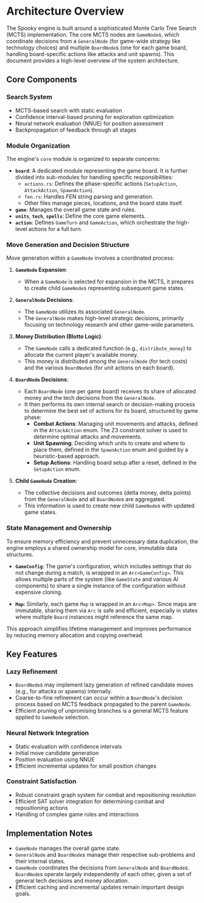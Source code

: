 # Architecture Overview

The Spooky engine is built around a sophisticated Monte Carlo Tree Search (MCTS) implementation. The core MCTS nodes are `GameNode`s, which coordinate decisions from a `GeneralNode` (for game-wide strategy like technology choices) and multiple `BoardNode`s (one for each game board, handling board-specific actions like attacks and unit spawns). This document provides a high-level overview of the system architecture.

## Core Components

### Search System
- MCTS-based search with static evaluation
- Confidence interval-based pruning for exploration optimization
- Neural network evaluation (NNUE) for position assessment
- Backpropagation of feedback through all stages

### Module Organization
The engine's `core` module is organized to separate concerns:
- **`board`**: A dedicated module representing the game board. It is further divided into sub-modules for handling specific responsibilities:
    - `actions.rs`: Defines the phase-specific actions (`SetupAction`, `AttackAction`, `SpawnAction`).
    - `fen.rs`: Handles FEN string parsing and generation.
    - Other files manage pieces, locations, and the board state itself.
- **`game`**: Manages the overall game state and rules.
- **`units`**, **`tech`**, **`spells`**: Define the core game elements.
- **`action`**: Defines `GameTurn` and `GameAction`, which orchestrate the high-level actions for a full turn.

### Move Generation and Decision Structure
Move generation within a `GameNode` involves a coordinated process:

1.  **`GameNode` Expansion**:
    *   When a `GameNode` is selected for expansion in the MCTS, it prepares to create child `GameNode`s representing subsequent game states.

2.  **`GeneralNode` Decisions**:
    *   The `GameNode` utilizes its associated `GeneralNode`.
    *   The `GeneralNode` makes high-level strategic decisions, primarily focusing on technology research and other game-wide parameters.

3.  **Money Distribution (Blotto Logic)**:
    *   The `GameNode` calls a dedicated function (e.g., `distribute_money`) to allocate the current player's available money.
    *   This money is distributed among the `GeneralNode` (for tech costs) and the various `BoardNode`s (for unit actions on each board).

4.  **`BoardNode` Decisions**:
    *   Each `BoardNode` (one per game board) receives its share of allocated money and the tech decisions from the `GeneralNode`.
    *   It then performs its own internal search or decision-making process to determine the best set of actions for its board, structured by game phase:
        *   **Combat Actions**: Managing unit movements and attacks, defined in the `AttackAction` enum. The Z3 constraint solver is used to determine optimal attacks and movements.
        *   **Unit Spawning**: Deciding which units to create and where to place them, defined in the `SpawnAction` enum and guided by a heuristic-based approach.
        *   **Setup Actions**: Handling board setup after a reset, defined in the `SetupAction` enum.

5.  **Child `GameNode` Creation**:
    *   The collective decisions and outcomes (delta money, delta points) from the `GeneralNode` and all `BoardNode`s are aggregated.
    *   This information is used to create new child `GameNode`s with updated game states.

### State Management and Ownership

To ensure memory efficiency and prevent unnecessary data duplication, the engine employs a shared ownership model for core, immutable data structures.

-   **`GameConfig`**: The game's configuration, which includes settings that do not change during a match, is wrapped in an `Arc<GameConfig>`. This allows multiple parts of the system (like `GameState` and various AI components) to share a single instance of the configuration without expensive cloning.

-   **`Map`**: Similarly, each game `Map` is wrapped in an `Arc<Map>`. Since maps are immutable, sharing them via `Arc` is safe and efficient, especially in states where multiple `Board` instances might reference the same map.

This approach simplifies lifetime management and improves performance by reducing memory allocation and copying overhead.

## Key Features

### Lazy Refinement
- `BoardNode`s may implement lazy generation of refined candidate moves (e.g., for attacks or spawns) internally.
- Coarse-to-fine refinement can occur within a `BoardNode`'s decision process based on MCTS feedback propagated to the parent `GameNode`.
- Efficient pruning of unpromising branches is a general MCTS feature applied to `GameNode` selection.

### Neural Network Integration
- Static evaluation with confidence intervals
- Initial move candidate generation
- Position evaluation using NNUE
- Efficient incremental updates for small position changes

### Constraint Satisfaction
- Robust constraint graph system for combat and repositioning resolution
- Efficient SAT solver integration for determining combat and repositioning actions
- Handling of complex game rules and interactions

## Implementation Notes

- `GameNode` manages the overall game state.
- `GeneralNode` and `BoardNode`s manage their respective sub-problems and their internal states.
- `GameNode` coordinates the decisions from `GeneralNode` and `BoardNode`s. `BoardNode`s operate largely independently of each other, given a set of general tech decisions and money allocation.
- Efficient caching and incremental updates remain important design goals.
